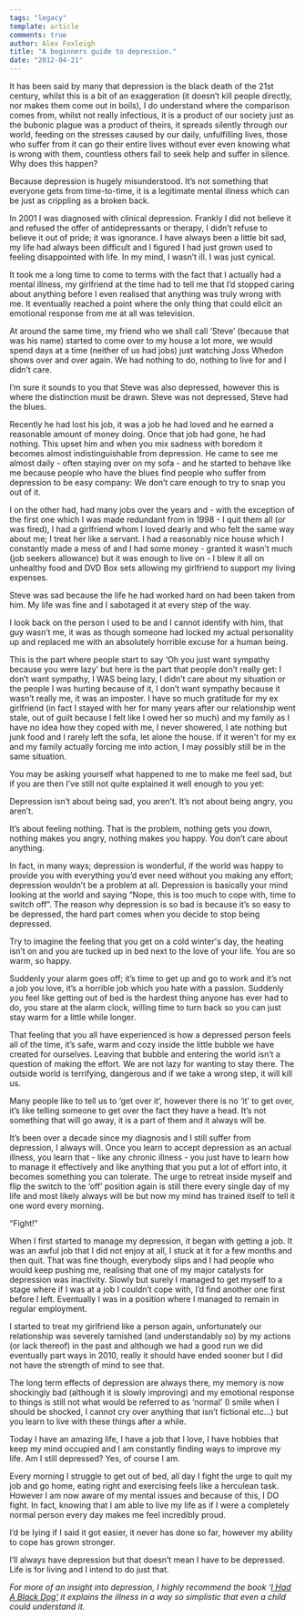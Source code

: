 ```yaml
---
tags: "legacy"
template: article 
comments: true 
author: Alex Foxleigh
title: "A beginners guide to depression."
date: "2012-04-21"
---
```


It has been said by many that depression is the black death of the 21st century, whilst this is a bit of an exaggeration (it doesn’t kill people directly, nor makes them come out in boils), I do understand where the comparison comes from, whilst not really infectious, it is a product of our society just as the bubonic plague was a product of theirs, it spreads silently through our world, feeding on the stresses caused by our daily, unfulfilling lives, those who suffer from it can go their entire lives without ever even knowing what is wrong with them, countless others fail to seek help and suffer in silence. Why does this happen?

Because depression is hugely misunderstood. It’s not something that everyone gets from time-to-time, it is a legitimate mental illness which can be just as crippling as a broken back.

In 2001 I was diagnosed with clinical depression. Frankly I did not believe it and refused the offer of antidepressants or therapy, I didn’t refuse to believe it out of pride; it was ignorance. I have always been a little bit sad, my life had always been difficult and I figured I had just grown used to feeling disappointed with life. In my mind, I wasn’t ill. I was just cynical.

It took me a long time to come to terms with the fact that I actually had a mental illness, my girlfriend at the time had to tell me that I’d stopped caring about anything before I even realised that anything was truly wrong with me. It eventually reached a point where the only thing that could elicit an emotional response from me at all was television.

At around the same time, my friend who we shall call ‘Steve’ (because that was his name) started to come over to my house a lot more, we would spend days at a time (neither of us had jobs) just watching Joss Whedon shows over and over again. We had nothing to do, nothing to live for and I didn’t care.

I’m sure it sounds to you that Steve was also depressed, however this is where the distinction must be drawn. Steve was not depressed, Steve had the blues.

Recently he had lost his job, it was a job he had loved and he earned a reasonable amount of money doing. Once that job had gone, he had nothing. This upset him and when you mix sadness with boredom it becomes almost indistinguishable from depression. He came to see me almost daily - often staying over on my sofa - and he started to behave like me because people who have the blues find people who suffer from depression to be easy company: We don’t care enough to try to snap you out of it.

I on the other had, had many jobs over the years and - with the exception of the first one which I was made redundant from in 1998 - I quit them all (or was fired), I had a girlfriend whom I loved dearly and who felt the same way about me; I treat her like a servant. I had a reasonably nice house which I constantly made a mess of and I had some money - granted it wasn’t much (job seekers allowance) but it was enough to live on - I blew it all on unhealthy food and DVD Box sets allowing my girlfriend to support my living expenses.

Steve was sad because the life he had worked hard on had been taken from him. My life was fine and I sabotaged it at every step of the way.

I look back on the person I used to be and I cannot identify with him, that guy wasn’t me, it was as though someone had locked my actual personality up and replaced me with an absolutely horrible excuse for a human being.

This is the part where people start to say ‘Oh you just want sympathy because you were lazy’ but here is the part that people don’t really get: I don’t want sympathy, I WAS being lazy, I didn’t care about my situation or the people I was hurting because of it, I don’t want sympathy because it wasn’t really me, it was an imposter. I have so much gratitude for my ex girlfriend (in fact I stayed with her for many years after our relationship went stale, out of guilt because I felt like I owed her so much) and my family as I have no idea how they coped with me, I never showered, I ate nothing but junk food and I rarely left the sofa, let alone the house. If it weren't for my ex and my family actually forcing me into action, I may possibly still be in the same situation.

You may be asking yourself what happened to me to make me feel sad, but if you are then I’ve still not quite explained it well enough to you yet:

Depression isn’t about being sad, you aren’t. It’s not about being angry, you aren’t.

It’s about feeling nothing. That is the problem, nothing gets you down, nothing makes you angry, nothing makes you happy. You don’t care about anything.

In fact, in many ways; depression is wonderful, if the world was happy to provide you with everything you’d ever need without you making any effort; depression wouldn’t be a problem at all. Depression is basically your mind looking at the world and saying “Nope, this is too much to cope with, time to switch off”. The reason why depression is so bad is because it’s so easy to be depressed, the hard part comes when you decide to stop being depressed.

Try to imagine the feeling that you get on a cold winter's day, the heating isn’t on and you are tucked up in bed next to the love of your life. You are so warm, so happy.

Suddenly your alarm goes off; it’s time to get up and go to work and it’s not a job you love, it’s a horrible job which you hate with a passion. Suddenly you feel like getting out of bed is the hardest thing anyone has ever had to do, you stare at the alarm clock, willing time to turn back so you can just stay warm for a little while longer.

That feeling that you all have experienced is how a depressed person feels all of the time, it’s safe, warm and cozy inside the little bubble we have created for ourselves. Leaving that bubble and entering the world isn’t a question of making the effort. We are not lazy for wanting to stay there. The outside world is terrifying, dangerous and if we take a wrong step, it will kill us.

Many people like to tell us to ‘get over it’, however there is no ‘it’ to get over, it’s like telling someone to get over the fact they have a head. It’s not something that will go away, it is a part of them and it always will be.

It’s been over a decade since my diagnosis and I still suffer from depression, I always will. Once you learn to accept depression as an actual illness, you learn that - like any chronic illness - you just have to learn how to manage it effectively and like anything that you put a lot of effort into, it becomes something you can tolerate. The urge to retreat inside myself and flip the switch to the ‘off’ position again is still there every single day of my life and most likely always will be but now my mind has trained itself to tell it one word every morning.

“Fight!”

When I first started to manage my depression, it began with getting a job. It was an awful job that I did not enjoy at all, I stuck at it for a few months and then quit. That was fine though, everybody slips and I had people who would keep pushing me, realising that one of my major catalysts for depression was inactivity. Slowly but surely I managed to get myself to a stage where if I was at a job I couldn’t cope with, I’d find another one first before I left. Eventually I was in a position where I managed to remain in regular employment.

I started to treat my girlfriend like a person again, unfortunately our relationship was severely tarnished (and understandably so) by my actions (or lack thereof) in the past and although we had a good run we did eventually part ways in 2010, really it should have ended sooner but I did not have the strength of mind to see that.

The long term effects of depression are always there, my memory is now shockingly bad (although it is slowly improving) and my emotional response to things is still not what would be referred to as ‘normal’ (I smile when I should be shocked, I cannot cry over anything that isn’t fictional etc...) but you learn to live with these things after a while.

Today I have an amazing life, I have a job that I love, I have hobbies that keep my mind occupied and I am constantly finding ways to improve my life. Am I still depressed? Yes, of course I am.

Every morning I struggle to get out of bed, all day I fight the urge to quit my job and go home, eating right and exercising feels like a herculean task. However I am now aware of my mental issues and because of this, I DO fight. In fact, knowing that I am able to live my life as if I were a completely normal person every day makes me feel incredibly proud.

I’d be lying if I said it got easier, it never has done so far, however my ability to cope has grown stronger.

I’ll always have depression but that doesn’t mean I have to be depressed. Life is for living and I intend to do just that.

_For more of an insight into depression, I highly recommend the book ‘[I Had A Black Dog’](http://www.amazon.co.uk/Had-Black-Dog-Matthew-Johnstone/dp/1845295897/ref=sr_1_1?ie=UTF8&qid=1334755296&sr=8-1) it explains the illness in a way so simplistic that even a child could understand it._
